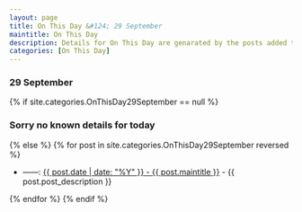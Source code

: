 ```yaml
---
layout: page
title: On This Day &#124; 29 September
maintitle: On This Day
description: Details for On This Day are genarated by the posts added to the website so the content is subject to changes/updates over time.
categories: [On This Day]
---
```


<h3>29 September</h3>

{% if site.categories.OnThisDay29September == null %}
  <h3>Sorry no known details for today</h3>
{% else %}
{% for post in site.categories.OnThisDay29September reversed %}
<ul>
<li> ——: <a href="{{ post.url }}">{{ post.date | date: "%Y" }} - {{ post.maintitle }}</a> - {{ post.post_description }}</li>
</ul>

{% endfor %}
{% endif %}
